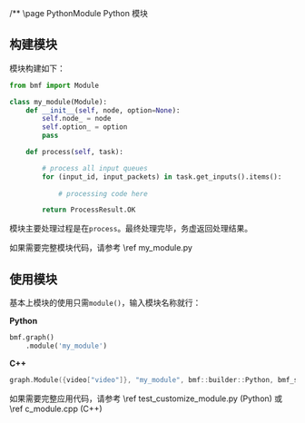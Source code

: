 /** \page PythonModule Python 模块

## 构建模块

模块构建如下：

```python
from bmf import Module

class my_module(Module):
    def __init__(self, node, option=None):
        self.node_ = node
        self.option_ = option
        pass

    def process(self, task):

        # process all input queues
        for (input_id, input_packets) in task.get_inputs().items():
            
            # processing code here

        return ProcessResult.OK
```

模块主要处理过程是在```process```。最终处理完毕，务虚返回处理结果。

如果需要完整模块代码，请参考 \ref my_module.py

## 使用模块

基本上模块的使用只需```module()```，输入模块名称就行：

**Python**
```python
bmf.graph()
    .module('my_module')
```
**C++**
```cpp
graph.Module({video["video"]}, "my_module", bmf::builder::Python, bmf_sdk::JsonParam());
```

如果需要完整应用代码，请参考 \ref test_customize_module.py (Python) 或 \ref c_module.cpp (C++)
